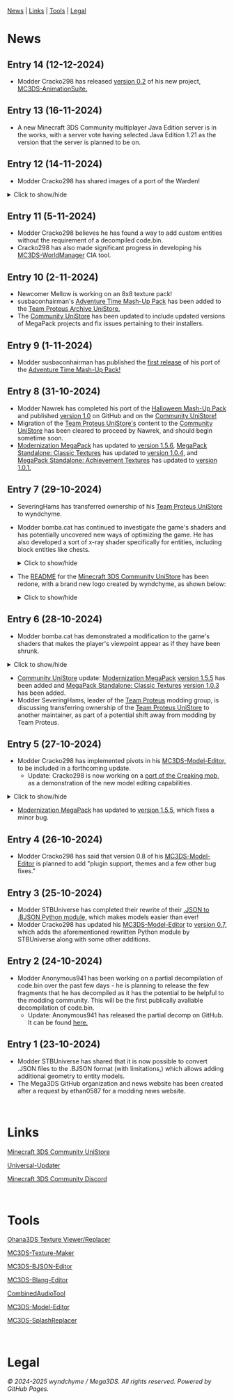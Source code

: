 [News](#news) | [Links](#links) | [Tools](#tools) | [Legal](#legal)

# News

## Entry 14 (12-12-2024)
- Modder Cracko298 has released [version 0.2](https://github.com/Cracko298/MC3DS-AnimationSuite/releases/tag/v0.2) of his new project, [MC3DS-AnimationSuite.](https://github.com/Cracko298/MC3DS-AnimationSuite)

## Entry 13 (16-11-2024)
- A new Minecraft 3DS Community multiplayer Java Edition server is in the works, with a server vote having selected Java Edition 1.21 as the version that the server is planned to be on.

## Entry 12 (14-11-2024)
- Modder Cracko298 has shared images of a port of the Warden!

<details>

<summary>Click to show/hide</summary>

   [image](https://github.com/user-attachments/assets/9d16b6a5-6062-4068-a23f-599ef0fe164f)
   
</details>
 
## Entry 11 (5-11-2024)
- Modder Cracko298 believes he has found a way to add custom entities without the requirement of a decompiled code.bin.
- Cracko298 has also made significant progress in developing his [MC3DS-WorldManager](https://github.com/Cracko298/MC3DS-WorldManager) CIA tool. 

## Entry 10 (2-11-2024)
- Newcomer Mellow is working on an 8x8 texture pack!
- susbaconhairman's [Adventure Time Mash-Up Pack](https://github.com/susbaconhairman/mc-adventure-time-mash-up-3ds-port) has been added to the [Team Proteus Archive UniStore.](https://github.com/wyndchyme/minecraft-3ds-unistore)
- The [Community UniStore](https://github.com/Minecraft-3DS-Community/Minecraft-3ds-unistore) has been updated to include updated versions of MegaPack projects and fix issues pertaining to their installers.

## Entry 9 (1-11-2024)
- Modder susbaconhairman has published the [first release](https://github.com/susbaconhairman/mc-adventure-time-mash-up-3ds-port/releases/tag/1) of his port of the [Adventure Time Mash-Up Pack!](https://github.com/susbaconhairman/mc-adventure-time-mash-up-3ds-port)

## Entry 8 (31-10-2024)
- Modder Nawrek has completed his port of the [Halloween Mash-Up Pack](https://github.com/nawrek/mc3ds-halloween-port) and published [version 1.0](https://github.com/nawrek/mc3ds-halloween-port/releases/tag/1.0.0) on GitHub and on the [Community UniStore!](https://github.com/Minecraft-3DS-Community/Minecraft-3ds-unistore)
- Migration of the [Team Proteus UniStore's](https://github.com/team-proteus-mc/minecraft-3ds-unistore) content to the [Community UniStore](https://github.com/Minecraft-3DS-Community/Minecraft-3ds-unistore) has been cleared to proceed by Nawrek, and should begin sometime soon.
- [Modernization MegaPack](https://github.com/wyndchyme/mc3ds-modern) has updated to [version 1.5.6,](https://github.com/wyndchyme/mc3ds-modern/releases/tag/v1.5.6) [MegaPack Standalone: Classic Textures](https://github.com/wyndchyme/mc3ds-classic-textures) has updated to [version 1.0.4,](https://github.com/wyndchyme/mc3ds-classic-textures/releases/tag/v1.0.4) and [MegaPack Standalone: Achievement Textures](https://github.com/wyndchyme/mc3ds-achievements) has updated to [version 1.0.1.](https://github.com/wyndchyme/mc3ds-achievements/releases/tag/1.0.1)

## Entry 7 (29-10-2024)
- SeveringHams has transferred ownership of his [Team Proteus UniStore](https://github.com/team-proteus-mc/minecraft-3ds-unistore) to wyndchyme.
- Modder bomba.cat has continued to investigate the game's shaders and has potentially uncovered new ways of optimizing the game. He has also developed a sort of x-ray shader specifically for entities, including block entities like chests.

  <details>

  <summary>Click to show/hide</summary>
  
  [xray](https://github.com/user-attachments/assets/45f0597e-fdbe-430d-a95b-74182f8a9403)
 
  </details>
 
- The [README](https://github.com/Minecraft-3DS-Community/Minecraft-3ds-unistore/blob/main/README.md) for the [Minecraft 3DS Community UniStore](https://github.com/Minecraft-3DS-Community/Minecraft-3ds-unistore?tab=readme-ov-file) has been redone, with a brand new logo created by wyndchyme, as shown below:

  <details>

  <summary>Click to show/hide</summary>
  
  [logo](https://github.com/user-attachments/assets/d0ac66c4-2924-4894-96f1-7bb0b023b664)

  </details>
 
## Entry 6 (28-10-2024)
- Modder bomba.cat has demonstrated a modification to the game's shaders that makes the player's viewpoint appear as if they have been shrunk.

<details>

<summary>Click to show/hide</summary>

 [img](https://github.com/user-attachments/assets/5e5ec3a1-5150-49ca-95e8-9561963f984a)
  
</details>
   
- [Community UniStore](https://github.com/Minecraft-3DS-Community/Minecraft-3ds-unistore) update: [Modernization MegaPack](https://github.com/wyndchyme/mc3ds-modern) [version 1.5.5](https://github.com/wyndchyme/mc3ds-modern/releases/tag/v1.5.5) has been added and [MegaPack Standalone: Classic Textures](https://github.com/wyndchyme/mc3ds-classic-textures) [version 1.0.3](https://github.com/wyndchyme/mc3ds-classic-textures/releases/tag/v1.0.3) has been added.
- Modder SeveringHams, leader of the [Team Proteus](https://github.com/team-proteus-mc) modding group, is discussing transferring ownership of the [Team Proteus UniStore](https://github.com/team-proteus-mc/minecraft-3ds-unistore) to another maintainer, as part of a potential shift away from modding by Team Proteus.

## Entry 5 (27-10-2024)
- Modder Cracko298 has implemented pivots in his [MC3DS-Model-Editor,](https://github.com/Cracko298/MC3DS-Model-Editor) to be included in a forthcoming update.
  * Update: Cracko298 is now working on a [port of the Creaking mob,](https://github.com/Cracko298/mc3ds-creaking) as a demonstration of the new model editing capabilities.
  
<details>

<summary>Click to show/hide</summary>

  [image](https://github.com/user-attachments/assets/f9186204-d638-48e4-86e7-279ae8fff5e8)
  
</details>

- [Modernization MegaPack](https://github.com/wyndchyme/mc3ds-modern) has updated to [version 1.5.5,](https://github.com/wyndchyme/mc3ds-modern/releases/tag/v1.5.5) which fixes a minor bug.

## Entry 4 (26-10-2024)
- Modder Cracko298 has said that version 0.8 of his [MC3DS-Model-Editor](https://github.com/Cracko298/MC3DS-Model-Editor) is planned to add "plugin support, themes and a few other bug fixes."

## Entry 3 (25-10-2024)
- Modder STBUniverse has completed their rewrite of their [.JSON to .BJSON Python module,](https://github.com/STBrian/pyBjson) which makes models easier than ever!
- Modder Cracko298 has updated his [MC3DS-Model-Editor](https://github.com/Cracko298/MC3DS-Model-Editor) to [version 0.7,](https://github.com/Cracko298/MC3DS-Model-Editor/releases/tag/0.7) which adds the aforementioned rewritten Python module by STBUniverse along with some other additions. 

## Entry 2 (24-10-2024)
- Modder Anonymous941 has been working on a partial decompilation of code.bin over the past few days - he is planning to release the few fragments that he has decompiled as it has the potential to be helpful to the modding community. This will be the first publically avaliable decompilation of code.bin.
  * Update: Anonymous941 has released the partial decomp on GitHub. It can be found [here.](https://github.com/MC3DS-Save-Research/code.bin)

## Entry 1 (23-10-2024)
- Modder STBUniverse has shared that it is now possible to convert .JSON files to the .BJSON format (with limitations,) which allows adding additional geometry to entity models. 
- The Mega3DS GitHub organization and news website has been created after a request by ethan0587 for a modding news website.

<br>

# Links

[Minecraft 3DS Community UniStore](https://github.com/Minecraft-3DS-Community/Minecraft-3ds-unistore)

[Universal-Updater](https://universal-team.net/projects/universal-updater)

[Minecraft 3DS Community Discord](https://discord.com/invite/xSrN6k965F)

<br>

# Tools

[Ohana3DS Texture Viewer/Replacer](https://gbatemp.net/threads/wip-ohana3ds-tool.392576/)

[MC3DS-Texture-Maker](https://github.com/STBrian/MC3DS-Texture-Maker)

[MC3DS-BJSON-Editor](https://github.com/STBrian/MC3DS-BJSON-Editor)

[MC3DS-Blang-Editor](https://github.com/STBrian/MC3DS-Blang-Editor)

[CombinedAudioTool](https://github.com/Cracko298/CombinedAudioTool)

[MC3DS-Model-Editor](https://github.com/Cracko298/MC3DS-Model-Editor)

[MC3DS-SplashReplacer](https://github.com/Cracko298/MC3DS-SplashReplacer)

<br>

# Legal

_© 2024-2025 wyndchyme / Mega3DS. All rights reserved. Powered by GitHub Pages._

